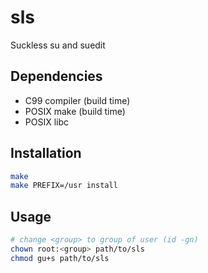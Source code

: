 sls
===

Suckless su and suedit

Dependencies
------------

* C99 compiler (build time)
* POSIX make (build time)
* POSIX libc

Installation
------------

```sh
make
make PREFIX=/usr install
```

Usage
-----

```sh
# change <group> to group of user (id -gn)
chown root:<group> path/to/sls
chmod gu+s path/to/sls
```
